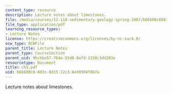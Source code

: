 ```yaml
---
content_type: resource
description: Lecture notes about limestones.
file: /media/courses/12-110-sedimentary-geology-spring-2007/b66608c6883c8d1512c36e49504f8b7a_ch5.pdf
file_type: application/pdf
learning_resource_types:
- Lecture Notes
license: https://creativecommons.org/licenses/by-nc-sa/4.0/
ocw_type: OCWFile
parent_title: Lecture Notes
parent_type: CourseSection
parent_uid: 9bcbba57-764e-55d8-8a7d-1338c3dd203e
resourcetype: Document
title: ch5.pdf
uid: b66608c6-883c-8d15-12c3-6e49504f8b7a
---
```

Lecture notes about limestones.